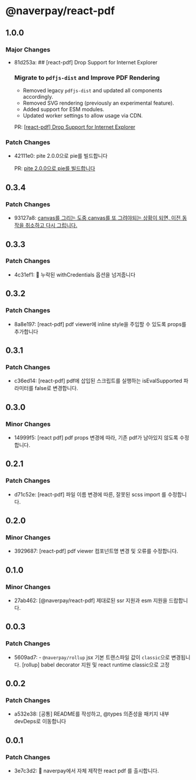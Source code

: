 # @naverpay/react-pdf

## 1.0.0

### Major Changes

-   81d253a: ## [react-pdf] Drop Support for Internet Explorer

    ### Migrate to `pdfjs-dist` and Improve PDF Rendering

    -   Removed legacy `pdfjs-dist` and updated all components accordingly.
    -   Removed SVG rendering (previously an experimental feature).
    -   Added support for ESM modules.
    -   Updated worker settings to allow usage via CDN.

    PR: [[react-pdf] Drop Support for Internet Explorer](https://github.com/NaverPayDev/pie/pull/124)

### Patch Changes

-   42111e0: pite 2.0.0으로 pie를 빌드합니다

    PR: [pite 2.0.0으로 pie를 빌드합니다](https://github.com/NaverPayDev/pie/pull/134)

## 0.3.4

### Patch Changes

-   93127a8: [canvas를 그리는 도중 canvas를 또 그려야되는 상황이 되면, 이전 동작을 취소하고 다시 그립니다.](https://github.com/NaverPayDev/pie/pull/106)

## 0.3.3

### Patch Changes

-   4c31ef1: :bug: 누락된 withCredentials 옵션을 넘겨줍니다

## 0.3.2

### Patch Changes

-   8a8e197: [react-pdf] pdf viewer에 inline style을 주입할 수 있도록 props를 추가합니다

## 0.3.1

### Patch Changes

-   c36ed14: [react-pdf] pdf에 삽입된 스크립트를 실행하는 isEvalSupported 파라미터를 false로 변경합니다.

## 0.3.0

### Minor Changes

-   14999f5: [react pdf] pdf props 변경에 따라, 기존 pdf가 남아있지 않도록 수정합니다.

## 0.2.1

### Patch Changes

-   d71c52e: [react-pdf] 파일 이름 변경에 따른, 잘못된 scss import 를 수정합니다.

## 0.2.0

### Minor Changes

-   3929687: [react-pdf] pdf viewer 컴포넌트명 변경 및 오류를 수정합니다.

## 0.1.0

### Minor Changes

-   27ab462: [@naverpay/react-pdf] 제대로된 ssr 지원과 esm 지원을 드랍합니다.

## 0.0.3

### Patch Changes

-   5609ad7: - `@naverpay/rollup` jsx 기본 트랜스파일 값이 `classic`으로 변경됩니다.
    [rollup] babel decorator 지원 및 react runtime classic으로 고정

## 0.0.2

### Patch Changes

-   a532e38: [공통] README를 작성하고, @types 의존성을 패키지 내부 devDeps로 이동합니다

## 0.0.1

### Patch Changes

-   3e7c3d2: 🎉 naverpay에서 자체 제작한 react pdf 를 출시합니다.
